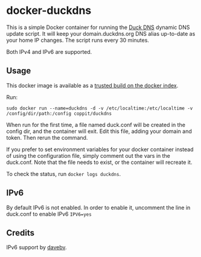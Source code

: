# docker-duckdns


This is a simple Docker container for running the [Duck DNS](http://duckdns.org) dynamic DNS update script. It will keep your domain.duckdns.org DNS alias up-to-date as your home IP changes. The script runs every 30 minutes.

Both IPv4 and IPv6 are supported.

## Usage

This docker image is available as a [trusted build on the docker index](https://index.docker.io/u/coppit/duckdns/).

Run:

`sudo docker run --name=duckdns -d -v /etc/localtime:/etc/localtime -v /config/dir/path:/config coppit/duckdns`

When run for the first time, a file named duck.conf will be created in the config dir, and the container will exit. Edit this file, adding your domain and token. Then rerun the command.

If you prefer to set environment variables for your docker container instead of using the configuration file, simply comment out the vars in the duck.conf. Note that the file needs to exist, or the container will recreate it.

To check the status, run `docker logs duckdns`.

## IPv6

By default IPv6 is not enabled. In order to enable it, uncomment the line in duck.conf to enable IPv6
`IPV6=yes`

## Credits

IPv6 support by [davebv](https://github.com/davebv).
